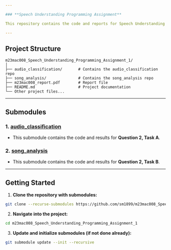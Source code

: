 ```yaml
---

### **Speech Understanding Programming Assignment**

This repository contains the code and reports for Speech Understanding Programming Assignment 1.

---
```


## **Project Structure**
```
m23mac008_Speech_Understanding_Programming_Assignment_1/
│
├── audio_classification/       # Contains the audio_classification repo
├── song_analysis/              # Contains the song_analysis repo
├── m23mac008_report.pdf        # Report file
├── README.md                   # Project documentation
└── Other project files...
```

---

## **Submodules**
### 1. **[audio_classification](https://github.com/sm1899/audio_classification)**
   - This submodule contains the code and results for **Question 2, Task A**.

### 2. **[song_analysis](https://github.com/sm1899/song_analysis)**
   - This submodule contains the code and results for **Question 2, Task B**.

---

## **Getting Started**

1. **Clone the repository with submodules:**

```bash
git clone --recurse-submodules https://github.com/sm1899/m23mac008_Speech_Understanding_Programming_Assignment_1.git
```

2. **Navigate into the project:**

```bash
cd m23mac008_Speech_Understanding_Programming_Assignment_1
```

3. **Update and initialize submodules (if not done already):**

```bash
git submodule update --init --recursive
```
